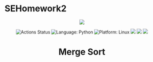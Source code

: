 # SEHomework2

<div align="center">
    <img src="https://www.learnsimpli.com/wp-content/uploads/2020/09/How-merge-sort-works.gif">
</div>

<p align="center">
<img alt="Actions Status" src="https://github.com/mangodb203/SEHomework2/workflows/Test/badge.svg">
<img alt="Language: Python" src="https://img.shields.io/badge/Language-Python-yellow"> <!-- Language-Python -->
<img alt="Platform: Linux" src="https://img.shields.io/badge/Linux-FCC624?style=for-the-badge&logo=linux&logoColor=black"> <!-- Platform-Linux -->
<img src="https://img.shields.io/badge/code%20style-pep8-orange.svg">
<img src="https://img.shields.io/badge/linting-pylint-yellowgreen">
<img src="https://microsoft.github.io/pyright/img/pyright_badge.svg">
</p>

<h1 align="center">Merge Sort</h1>